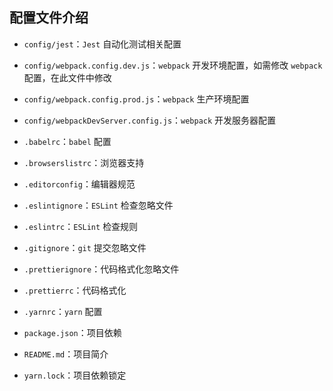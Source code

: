 ## 配置文件介绍

- `config/jest`：`Jest` 自动化测试相关配置

- `config/webpack.config.dev.js`：`webpack` 开发环境配置，如需修改 `webpack` 配置，在此文件中修改

- `config/webpack.config.prod.js`：`webpack` 生产环境配置

- `config/webpackDevServer.config.js`：`webpack` 开发服务器配置

- `.babelrc`：`babel` 配置

- `.browserslistrc`：浏览器支持

- `.editorconfig`：编辑器规范

- `.eslintignore`：`ESLint` 检查忽略文件

- `.eslintrc`：`ESLint` 检查规则

- `.gitignore`：`git` 提交忽略文件

- `.prettierignore`：代码格式化忽略文件

- `.prettierrc`：代码格式化

- `.yarnrc`：`yarn` 配置

- `package.json`：项目依赖

- `README.md`：项目简介

- `yarn.lock`：项目依赖锁定
